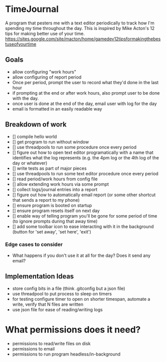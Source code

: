 # TimeJournal
A program that pesters me with a text editor periodically to track how I'm spending my time throughout the day. This is inspired by Mike Acton's 12 tips for making better use of your time. https://sites.google.com/site/macton/home/gamedev12tipsformakingthebestuseofyourtime

## Goals

- allow configuring "work hours"
- allow configuring of report period
- Once per period, prompt the user to record what they'd done in the last hour
- if prompting at the end or after work hours, also prompt user to be done with the day.
- once user is done at the end of the day, email user with log for the day
- email is formatted in an easily readable way

## Breakdown of work

- [] compile hello world
- [] get program to run without window
- [] use threadpools to run some procedure once every period
- [] figure out how to open text editor programatically with a name that identifies what the log represents (e.g. the 4pm log or the 4th log of the day or whatever)
- [] write tests as part of major pieces
- [] use threadpools to run some text editor procedure once every period
- [] read period/work hours from config file
- [] allow extending work hours via some prompt
- [] collect logs/journal entries into a report
- [] figure out how to automatically email report (or some other shortcut that sends a report to my phone)
- [] ensure program is booted on startup
- [] ensure program resets itself on next day
- [] enable way of telling program you'll be gone for some period of time (to ignore prompts during that away time)
- [] add some toolbar icon to ease interacting with it in the background (button for 'set away', 'set here', 'exit')

### Edge cases to consider

- What happens if you don't use it at all for the day? Does it send any email?

## Implementation Ideas

- store config bits in a file (think .gitconfig but a json file)
- use threadpool to put process to sleep on timers
- for testing configure timer to open on shorter timespan, automate a write, verify that N files are written
- use json file for ease of reading/writing logs

# What permissions does it need?

* permissions to read/write files on disk
* permissions to email
* permissions to run program headless/in-background
